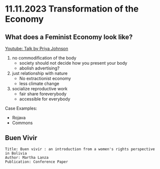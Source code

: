 # 11.11.2023 Transformation of the Economy

## What does a Feminist Economy look like?

[Youtube: Talk by Priya Johnson](https://www.youtube.com/watch?v=iYi8Nczdd5s)

1. no commodification of the body
    - society should not decide how you present your body
    - abolish advertising?
2. just relationship with nature
    - No extractionist economy
    - less climate change
3. socialize reproductive work
    - fair share foreverybody
    - accessible for everybody

 

Case Examples: 

- Rojava
- Commons



## Buen Vivir

```
Title: Buen vivir : an introduction from a women's rights perspective in Bolivia
Author: Martha Lanza
Publication: Conference Paper
```


